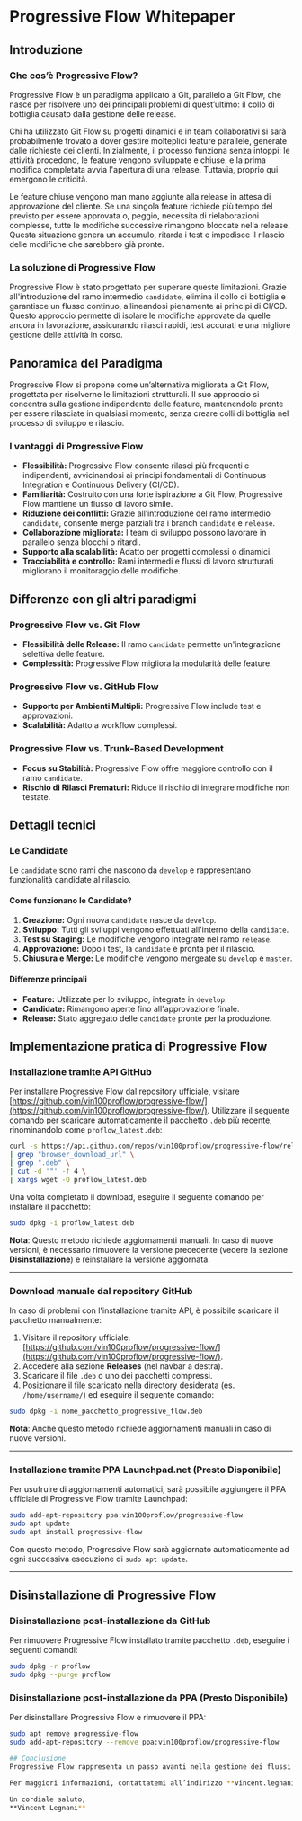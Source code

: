 # Progressive Flow Whitepaper

## Introduzione

### Che cos’è Progressive Flow?
Progressive Flow è un paradigma applicato a Git, parallelo a Git Flow, che nasce per risolvere uno dei principali problemi di quest’ultimo: il collo di bottiglia causato dalla gestione delle release.

Chi ha utilizzato Git Flow su progetti dinamici e in team collaborativi si sarà probabilmente trovato a dover gestire molteplici feature parallele, generate dalle richieste dei clienti. Inizialmente, il processo funziona senza intoppi: le attività procedono, le feature vengono sviluppate e chiuse, e la prima modifica completata avvia l'apertura di una release. Tuttavia, proprio qui emergono le criticità.

Le feature chiuse vengono man mano aggiunte alla release in attesa di approvazione del cliente. Se una singola feature richiede più tempo del previsto per essere approvata o, peggio, necessita di rielaborazioni complesse, tutte le modifiche successive rimangono bloccate nella release. Questa situazione genera un accumulo, ritarda i test e impedisce il rilascio delle modifiche che sarebbero già pronte.

### La soluzione di Progressive Flow
Progressive Flow è stato progettato per superare queste limitazioni. Grazie all'introduzione del ramo intermedio `candidate`, elimina il collo di bottiglia e garantisce un flusso continuo, allineandosi pienamente ai principi di CI/CD. Questo approccio permette di isolare le modifiche approvate da quelle ancora in lavorazione, assicurando rilasci rapidi, test accurati e una migliore gestione delle attività in corso.

## Panoramica del Paradigma

Progressive Flow si propone come un’alternativa migliorata a Git Flow, progettata per risolverne le limitazioni strutturali. Il suo approccio si concentra sulla gestione indipendente delle feature, mantenendole pronte per essere rilasciate in qualsiasi momento, senza creare colli di bottiglia nel processo di sviluppo e rilascio.

### I vantaggi di Progressive Flow

- **Flessibilità:** Progressive Flow consente rilasci più frequenti e indipendenti, avvicinandosi ai principi fondamentali di Continuous Integration e Continuous Delivery (CI/CD).
- **Familiarità:** Costruito con una forte ispirazione a Git Flow, Progressive Flow mantiene un flusso di lavoro simile.
- **Riduzione dei conflitti:** Grazie all’introduzione del ramo intermedio `candidate`, consente merge parziali tra i branch `candidate` e `release`.
- **Collaborazione migliorata:** I team di sviluppo possono lavorare in parallelo senza blocchi o ritardi.
- **Supporto alla scalabilità:** Adatto per progetti complessi o dinamici.
- **Tracciabilità e controllo:** Rami intermedi e flussi di lavoro strutturati migliorano il monitoraggio delle modifiche.

## Differenze con gli altri paradigmi

### Progressive Flow vs. Git Flow
- **Flessibilità delle Release:** Il ramo `candidate` permette un'integrazione selettiva delle feature.
- **Complessità:** Progressive Flow migliora la modularità delle feature.

### Progressive Flow vs. GitHub Flow
- **Supporto per Ambienti Multipli:** Progressive Flow include test e approvazioni.
- **Scalabilità:** Adatto a workflow complessi.

### Progressive Flow vs. Trunk-Based Development
- **Focus su Stabilità:** Progressive Flow offre maggiore controllo con il ramo `candidate`.
- **Rischio di Rilasci Prematuri:** Riduce il rischio di integrare modifiche non testate.

## Dettagli tecnici

### Le Candidate
Le `candidate` sono rami che nascono da `develop` e rappresentano funzionalità candidate al rilascio.

#### Come funzionano le Candidate?
1. **Creazione:** Ogni nuova `candidate` nasce da `develop`.
2. **Sviluppo:** Tutti gli sviluppi vengono effettuati all'interno della `candidate`.
3. **Test su Staging:** Le modifiche vengono integrate nel ramo `release`.
4. **Approvazione:** Dopo i test, la `candidate` è pronta per il rilascio.
5. **Chiusura e Merge:** Le modifiche vengono mergeate su `develop` e `master`.

#### Differenze principali
- **Feature:** Utilizzate per lo sviluppo, integrate in `develop`.
- **Candidate:** Rimangono aperte fino all'approvazione finale.
- **Release:** Stato aggregato delle `candidate` pronte per la produzione.
## Implementazione pratica di Progressive Flow

### Installazione tramite API GitHub  
Per installare Progressive Flow dal repository ufficiale, visitare [https://github.com/vin100proflow/progressive-flow/](https://github.com/vin100proflow/progressive-flow/). Utilizzare il seguente comando per scaricare automaticamente il pacchetto `.deb` più recente, rinominandolo come `proflow_latest.deb`:  

```bash
curl -s https://api.github.com/repos/vin100proflow/progressive-flow/releases/latest \
| grep "browser_download_url" \
| grep ".deb" \
| cut -d '"' -f 4 \
| xargs wget -O proflow_latest.deb
```  

Una volta completato il download, eseguire il seguente comando per installare il pacchetto:  

```bash
sudo dpkg -i proflow_latest.deb
```  

**Nota**: Questo metodo richiede aggiornamenti manuali. In caso di nuove versioni, è necessario rimuovere la versione precedente (vedere la sezione **Disinstallazione**) e reinstallare la versione aggiornata.  

---

### Download manuale dal repository GitHub  
In caso di problemi con l'installazione tramite API, è possibile scaricare il pacchetto manualmente:  

1. Visitare il repository ufficiale: [https://github.com/vin100proflow/progressive-flow/](https://github.com/vin100proflow/progressive-flow/).  
2. Accedere alla sezione **Releases** (nel navbar a destra).  
3. Scaricare il file `.deb` o uno dei pacchetti compressi.  
4. Posizionare il file scaricato nella directory desiderata (es. `/home/username/`) ed eseguire il seguente comando:  

```bash
sudo dpkg -i nome_pacchetto_progressive_flow.deb
```  

**Nota**: Anche questo metodo richiede aggiornamenti manuali in caso di nuove versioni.  

---

### Installazione tramite PPA Launchpad.net (Presto Disponibile)  
Per usufruire di aggiornamenti automatici, sarà possibile aggiungere il PPA ufficiale di Progressive Flow tramite Launchpad:  

```bash
sudo add-apt-repository ppa:vin100proflow/progressive-flow
sudo apt update
sudo apt install progressive-flow
```  

Con questo metodo, Progressive Flow sarà aggiornato automaticamente ad ogni successiva esecuzione di `sudo apt update`.  

---

## Disinstallazione di Progressive Flow  

### Disinstallazione post-installazione da GitHub  
Per rimuovere Progressive Flow installato tramite pacchetto `.deb`, eseguire i seguenti comandi:  

```bash
sudo dpkg -r proflow
sudo dpkg --purge proflow
```  

### Disinstallazione post-installazione da PPA (Presto Disponibile)  
Per disinstallare Progressive Flow e rimuovere il PPA:  

```bash
sudo apt remove progressive-flow
sudo add-apt-repository --remove ppa:vin100proflow/progressive-flow

## Conclusione
Progressive Flow rappresenta un passo avanti nella gestione dei flussi di sviluppo software. Con l’introduzione dei rami `candidate`, offre una maggiore flessibilità, supporta un rilascio più rapido e riduce i colli di bottiglia.

Per maggiori informazioni, contattatemi all’indirizzo **vincent.legnani.biz@gmail.com**.

Un cordiale saluto,  
**Vincent Legnani**
